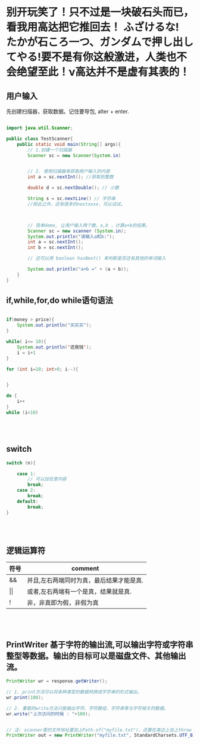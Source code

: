 
# 别开玩笑了！只不过是一块破石头而已，看我用高达把它推回去！	ふざけるな!　たかが石ころ一つ、ガンダムで押し出してやる!要不是有你这般激进，人类也不会绝望至此！ν高达并不是虚有其表的！


## 用户输入

先创建扫描器，获取数据。记住要导包, alter + enter.
```java

import java.util.Scanner;

public class TestScanner{
    public static void main(String[] args){
        // 1.创建一个扫描器
        Scanner sc = new Scanner(System.in)


        // 2. 使用扫描器来获取用户输入的内容
        int a = sc.nextInt(); //获取到整数

        double d = sc.nextDouble(); // 小数

        String s = sc.nextLine() // 字符串
        //除此之外，还有很多的nextxxxx，可以试试。



        // 简单demo, 让用户输入两个数，a,b ，计算a+b的结果。
        Scanner sc = new scanner (System.in);
        System.out.println("请输入a和b:");
        int a = sc.nextInt();
        int b = sc.nextInt();

        // 还可以用 boolean hasNext() 来判断是否还有其他的单词输入

        System.out.println("a+b =" + (a + b));
    }
}
```


## if,while,for,do while语句语法
```java

if(money > price){
    System.out.println("买买买");
}

while( i<= 10){
    System.out.println('还我钱');
    i = i+1
}

for (int i=10; int>0; i--){


}

do {
    i++
}
while (i<10)
```
<br>
<br>

## switch 
```java
switch (n){

    case 1:
        // 可以加任意内容
        break;
    case 2:
        break;
    default:
        break;
}
```

<br>
<br>

## 逻辑运算符
|符号|comment|
|-----|----|
|&& |并且,左右两端同时为真，最后结果才能是真.
|\|\| |或者,左右两端有一个是真，结果就是真.
|! |非，非真即为假，非假为真

<br>
<br>


## PrintWriter 基于字符的输出流,可以输出字符或字符串整型等数据。输出的目标可以是磁盘文件、其他输出流。
```java
PrintWriter wr = response.getWriter();

// 1. print方法可以将各种类型的数据转换成字符串的形式输出。
wr.print(100);

// 2. 重载的write方法只能输出字符、字符数组、字符串等与字符相关的数据。
wr.write("上次访问的时候 : "+100);   


// 注: scanner里的文件地址要加上Path.of("myfile.txt")，还要在类边上加上throw IOException
PrintWriter out = new PrintWriter("myfile.txt", StandardCharsets.UTF_8)
```


